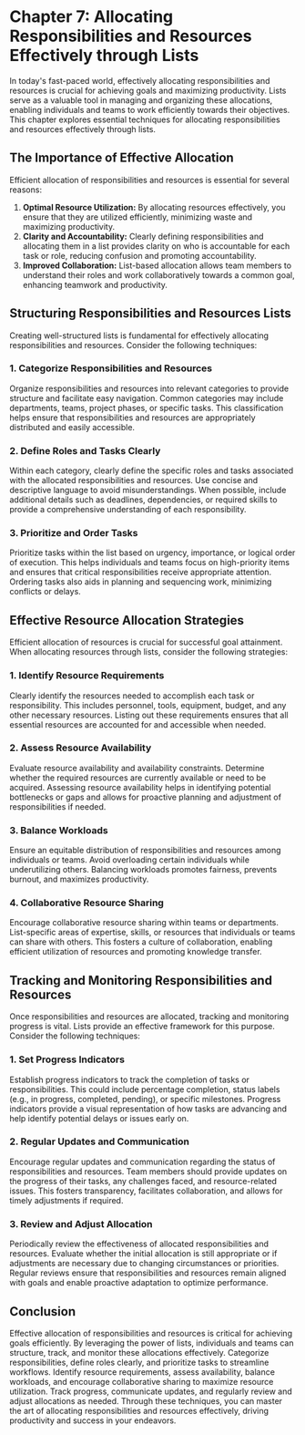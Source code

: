 Chapter 7: Allocating Responsibilities and Resources Effectively through Lists
==============================================================================

In today's fast-paced world, effectively allocating responsibilities and resources is crucial for achieving goals and maximizing productivity. Lists serve as a valuable tool in managing and organizing these allocations, enabling individuals and teams to work efficiently towards their objectives. This chapter explores essential techniques for allocating responsibilities and resources effectively through lists.

The Importance of Effective Allocation
--------------------------------------

Efficient allocation of responsibilities and resources is essential for several reasons:

1. **Optimal Resource Utilization:** By allocating resources effectively, you ensure that they are utilized efficiently, minimizing waste and maximizing productivity.
2. **Clarity and Accountability:** Clearly defining responsibilities and allocating them in a list provides clarity on who is accountable for each task or role, reducing confusion and promoting accountability.
3. **Improved Collaboration:** List-based allocation allows team members to understand their roles and work collaboratively towards a common goal, enhancing teamwork and productivity.

Structuring Responsibilities and Resources Lists
------------------------------------------------

Creating well-structured lists is fundamental for effectively allocating responsibilities and resources. Consider the following techniques:

### 1. Categorize Responsibilities and Resources

Organize responsibilities and resources into relevant categories to provide structure and facilitate easy navigation. Common categories may include departments, teams, project phases, or specific tasks. This classification helps ensure that responsibilities and resources are appropriately distributed and easily accessible.

### 2. Define Roles and Tasks Clearly

Within each category, clearly define the specific roles and tasks associated with the allocated responsibilities and resources. Use concise and descriptive language to avoid misunderstandings. When possible, include additional details such as deadlines, dependencies, or required skills to provide a comprehensive understanding of each responsibility.

### 3. Prioritize and Order Tasks

Prioritize tasks within the list based on urgency, importance, or logical order of execution. This helps individuals and teams focus on high-priority items and ensures that critical responsibilities receive appropriate attention. Ordering tasks also aids in planning and sequencing work, minimizing conflicts or delays.

Effective Resource Allocation Strategies
----------------------------------------

Efficient allocation of resources is crucial for successful goal attainment. When allocating resources through lists, consider the following strategies:

### 1. Identify Resource Requirements

Clearly identify the resources needed to accomplish each task or responsibility. This includes personnel, tools, equipment, budget, and any other necessary resources. Listing out these requirements ensures that all essential resources are accounted for and accessible when needed.

### 2. Assess Resource Availability

Evaluate resource availability and availability constraints. Determine whether the required resources are currently available or need to be acquired. Assessing resource availability helps in identifying potential bottlenecks or gaps and allows for proactive planning and adjustment of responsibilities if needed.

### 3. Balance Workloads

Ensure an equitable distribution of responsibilities and resources among individuals or teams. Avoid overloading certain individuals while underutilizing others. Balancing workloads promotes fairness, prevents burnout, and maximizes productivity.

### 4. Collaborative Resource Sharing

Encourage collaborative resource sharing within teams or departments. List-specific areas of expertise, skills, or resources that individuals or teams can share with others. This fosters a culture of collaboration, enabling efficient utilization of resources and promoting knowledge transfer.

Tracking and Monitoring Responsibilities and Resources
------------------------------------------------------

Once responsibilities and resources are allocated, tracking and monitoring progress is vital. Lists provide an effective framework for this purpose. Consider the following techniques:

### 1. Set Progress Indicators

Establish progress indicators to track the completion of tasks or responsibilities. This could include percentage completion, status labels (e.g., in progress, completed, pending), or specific milestones. Progress indicators provide a visual representation of how tasks are advancing and help identify potential delays or issues early on.

### 2. Regular Updates and Communication

Encourage regular updates and communication regarding the status of responsibilities and resources. Team members should provide updates on the progress of their tasks, any challenges faced, and resource-related issues. This fosters transparency, facilitates collaboration, and allows for timely adjustments if required.

### 3. Review and Adjust Allocation

Periodically review the effectiveness of allocated responsibilities and resources. Evaluate whether the initial allocation is still appropriate or if adjustments are necessary due to changing circumstances or priorities. Regular reviews ensure that responsibilities and resources remain aligned with goals and enable proactive adaptation to optimize performance.

Conclusion
----------

Effective allocation of responsibilities and resources is critical for achieving goals efficiently. By leveraging the power of lists, individuals and teams can structure, track, and monitor these allocations effectively. Categorize responsibilities, define roles clearly, and prioritize tasks to streamline workflows. Identify resource requirements, assess availability, balance workloads, and encourage collaborative sharing to maximize resource utilization. Track progress, communicate updates, and regularly review and adjust allocations as needed. Through these techniques, you can master the art of allocating responsibilities and resources effectively, driving productivity and success in your endeavors.

